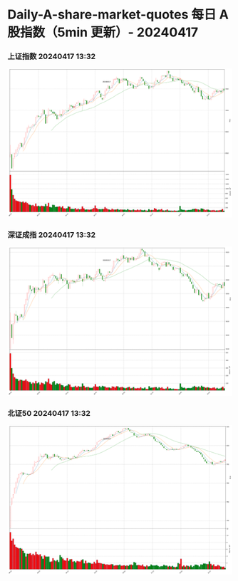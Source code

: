 
# Daily-A-share-market-quotes 每日 A 股指数（5min 更新）- 20240417

### 上证指数 20240417 13:32
![](./fig/2024/4/20240417-sh000001.png)

### 深证成指 20240417 13:32
![](./fig/2024/4/20240417-sz399001.png)

### 北证50 20240417 13:32
![](./fig/2024/4/20240417-bj899050.png)
